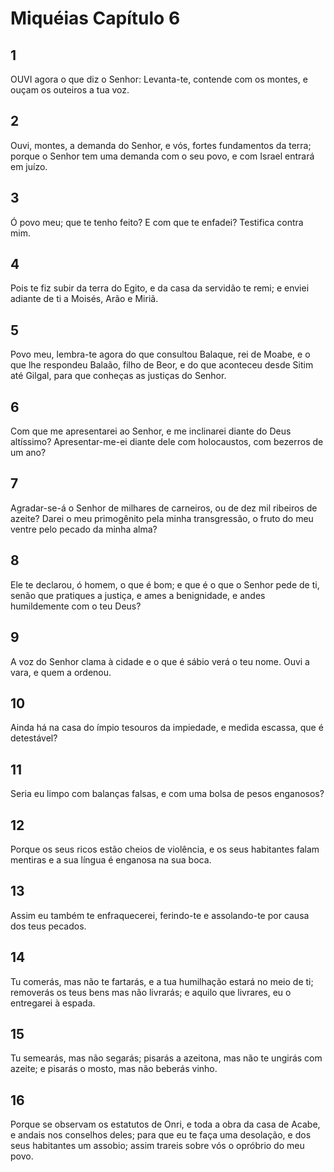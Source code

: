 # Miquéias Capítulo 6

## 1
OUVI agora o que diz o Senhor: Levanta-te, contende com os montes, e ouçam os outeiros a tua voz.

## 2
Ouvi, montes, a demanda do Senhor, e vós, fortes fundamentos da terra; porque o Senhor tem uma demanda com o seu povo, e com Israel entrará em juízo.

## 3
Ó povo meu; que te tenho feito? E com que te enfadei? Testifica contra mim.

## 4
Pois te fiz subir da terra do Egito, e da casa da servidão te remi; e enviei adiante de ti a Moisés, Arão e Miriã.

## 5
Povo meu, lembra-te agora do que consultou Balaque, rei de Moabe, e o que lhe respondeu Balaão, filho de Beor, e do que aconteceu desde Sitim até Gilgal, para que conheças as justiças do Senhor.

## 6
Com que me apresentarei ao Senhor, e me inclinarei diante do Deus altíssimo? Apresentar-me-ei diante dele com holocaustos, com bezerros de um ano?

## 7
Agradar-se-á o Senhor de milhares de carneiros, ou de dez mil ribeiros de azeite? Darei o meu primogênito pela minha transgressão, o fruto do meu ventre pelo pecado da minha alma?

## 8
Ele te declarou, ó homem, o que é bom; e que é o que o Senhor pede de ti, senão que pratiques a justiça, e ames a benignidade, e andes humildemente com o teu Deus?

## 9
A voz do Senhor clama à cidade e o que é sábio verá o teu nome. Ouvi a vara, e quem a ordenou.

## 10
Ainda há na casa do ímpio tesouros da impiedade, e medida escassa, que é detestável?

## 11
Seria eu limpo com balanças falsas, e com uma bolsa de pesos enganosos?

## 12
Porque os seus ricos estão cheios de violência, e os seus habitantes falam mentiras e a sua língua é enganosa na sua boca.

## 13
Assim eu também te enfraquecerei, ferindo-te e assolando-te por causa dos teus pecados.

## 14
Tu comerás, mas não te fartarás, e a tua humilhação estará no meio de ti; removerás os teus bens mas não livrarás; e aquilo que livrares, eu o entregarei à espada.

## 15
Tu semearás, mas não segarás; pisarás a azeitona, mas não te ungirás com azeite; e pisarás o mosto, mas não beberás vinho.

## 16
Porque se observam os estatutos de Onri, e toda a obra da casa de Acabe, e andais nos conselhos deles; para que eu te faça uma desolação, e dos seus habitantes um assobio; assim trareis sobre vós o opróbrio do meu povo.

